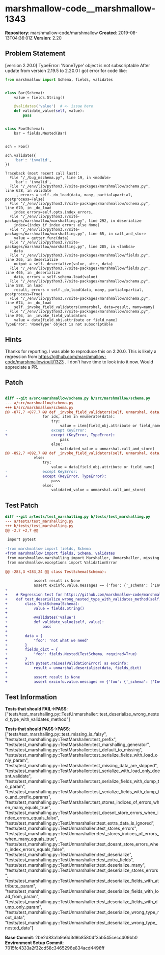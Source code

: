 # marshmallow-code__marshmallow-1343

**Repository**: marshmallow-code/marshmallow
**Created**: 2019-08-13T04:36:01Z
**Version**: 2.20

## Problem Statement

[version 2.20.0] TypeError: 'NoneType' object is not subscriptable
After update from version 2.19.5 to 2.20.0 I got error for code like:

```python
from marshmallow import Schema, fields, validates


class Bar(Schema):
    value = fields.String()

    @validates('value')  # <- issue here
    def validate_value(self, value):
        pass


class Foo(Schema):
    bar = fields.Nested(Bar)


sch = Foo()

sch.validate({
    'bar': 'invalid',
})
```

```
Traceback (most recent call last):
  File "/_/bug_mschema.py", line 19, in <module>
    'bar': 'invalid',
  File "/_/env/lib/python3.7/site-packages/marshmallow/schema.py", line 628, in validate
    _, errors = self._do_load(data, many, partial=partial, postprocess=False)
  File "/_/env/lib/python3.7/site-packages/marshmallow/schema.py", line 670, in _do_load
    index_errors=self.opts.index_errors,
  File "/_/env/lib/python3.7/site-packages/marshmallow/marshalling.py", line 292, in deserialize
    index=(index if index_errors else None)
  File "/_/env/lib/python3.7/site-packages/marshmallow/marshalling.py", line 65, in call_and_store
    value = getter_func(data)
  File "/_/env/lib/python3.7/site-packages/marshmallow/marshalling.py", line 285, in <lambda>
    data
  File "/_/env/lib/python3.7/site-packages/marshmallow/fields.py", line 265, in deserialize
    output = self._deserialize(value, attr, data)
  File "/_/env/lib/python3.7/site-packages/marshmallow/fields.py", line 465, in _deserialize
    data, errors = self.schema.load(value)
  File "/_/env/lib/python3.7/site-packages/marshmallow/schema.py", line 588, in load
    result, errors = self._do_load(data, many, partial=partial, postprocess=True)
  File "/_/env/lib/python3.7/site-packages/marshmallow/schema.py", line 674, in _do_load
    self._invoke_field_validators(unmarshal, data=result, many=many)
  File "/_/env/lib/python3.7/site-packages/marshmallow/schema.py", line 894, in _invoke_field_validators
    value = data[field_obj.attribute or field_name]
TypeError: 'NoneType' object is not subscriptable
```


## Hints

Thanks for reporting. I was able to reproduce this on 2.20.0. This is likely a regression from https://github.com/marshmallow-code/marshmallow/pull/1323 . I don't have time to look into it now. Would appreciate a PR.

## Patch

```diff

diff --git a/src/marshmallow/schema.py b/src/marshmallow/schema.py
--- a/src/marshmallow/schema.py
+++ b/src/marshmallow/schema.py
@@ -877,7 +877,7 @@ def _invoke_field_validators(self, unmarshal, data, many):
                 for idx, item in enumerate(data):
                     try:
                         value = item[field_obj.attribute or field_name]
-                    except KeyError:
+                    except (KeyError, TypeError):
                         pass
                     else:
                         validated_value = unmarshal.call_and_store(
@@ -892,7 +892,7 @@ def _invoke_field_validators(self, unmarshal, data, many):
             else:
                 try:
                     value = data[field_obj.attribute or field_name]
-                except KeyError:
+                except (KeyError, TypeError):
                     pass
                 else:
                     validated_value = unmarshal.call_and_store(


```

## Test Patch

```diff
diff --git a/tests/test_marshalling.py b/tests/test_marshalling.py
--- a/tests/test_marshalling.py
+++ b/tests/test_marshalling.py
@@ -2,7 +2,7 @@
 
 import pytest
 
-from marshmallow import fields, Schema
+from marshmallow import fields, Schema, validates
 from marshmallow.marshalling import Marshaller, Unmarshaller, missing
 from marshmallow.exceptions import ValidationError
 
@@ -283,3 +283,24 @@ class TestSchema(Schema):
 
             assert result is None
             assert excinfo.value.messages == {'foo': {'_schema': ['Invalid input type.']}}
+
+    # Regression test for https://github.com/marshmallow-code/marshmallow/issues/1342
+    def test_deserialize_wrong_nested_type_with_validates_method(self, unmarshal):
+        class TestSchema(Schema):
+            value = fields.String()
+
+            @validates('value')
+            def validate_value(self, value):
+                pass
+
+        data = {
+            'foo': 'not what we need'
+        }
+        fields_dict = {
+            'foo': fields.Nested(TestSchema, required=True)
+        }
+        with pytest.raises(ValidationError) as excinfo:
+            result = unmarshal.deserialize(data, fields_dict)
+
+            assert result is None
+            assert excinfo.value.messages == {'foo': {'_schema': ['Invalid input type.']}}

```

## Test Information

**Tests that should FAIL→PASS**: ["tests/test_marshalling.py::TestUnmarshaller::test_deserialize_wrong_nested_type_with_validates_method"]

**Tests that should PASS→PASS**: ["tests/test_marshalling.py::test_missing_is_falsy", "tests/test_marshalling.py::TestMarshaller::test_prefix", "tests/test_marshalling.py::TestMarshaller::test_marshalling_generator", "tests/test_marshalling.py::TestMarshaller::test_default_to_missing", "tests/test_marshalling.py::TestMarshaller::test_serialize_fields_with_load_only_param", "tests/test_marshalling.py::TestMarshaller::test_missing_data_are_skipped", "tests/test_marshalling.py::TestMarshaller::test_serialize_with_load_only_doesnt_validate", "tests/test_marshalling.py::TestMarshaller::test_serialize_fields_with_dump_to_param", "tests/test_marshalling.py::TestMarshaller::test_serialize_fields_with_dump_to_and_prefix_params", "tests/test_marshalling.py::TestMarshaller::test_stores_indices_of_errors_when_many_equals_true", "tests/test_marshalling.py::TestMarshaller::test_doesnt_store_errors_when_index_errors_equals_false", "tests/test_marshalling.py::TestUnmarshaller::test_extra_data_is_ignored", "tests/test_marshalling.py::TestUnmarshaller::test_stores_errors", "tests/test_marshalling.py::TestUnmarshaller::test_stores_indices_of_errors_when_many_equals_true", "tests/test_marshalling.py::TestUnmarshaller::test_doesnt_store_errors_when_index_errors_equals_false", "tests/test_marshalling.py::TestUnmarshaller::test_deserialize", "tests/test_marshalling.py::TestUnmarshaller::test_extra_fields", "tests/test_marshalling.py::TestUnmarshaller::test_deserialize_many", "tests/test_marshalling.py::TestUnmarshaller::test_deserialize_stores_errors", "tests/test_marshalling.py::TestUnmarshaller::test_deserialize_fields_with_attribute_param", "tests/test_marshalling.py::TestUnmarshaller::test_deserialize_fields_with_load_from_param", "tests/test_marshalling.py::TestUnmarshaller::test_deserialize_fields_with_dump_only_param", "tests/test_marshalling.py::TestUnmarshaller::test_deserialize_wrong_type_root_data", "tests/test_marshalling.py::TestUnmarshaller::test_deserialize_wrong_type_nested_data"]

**Base Commit**: 2be2d83a1a9a6d3d9b85804f3ab545cecc409bb0
**Environment Setup Commit**: 7015fc4333a2f32cd58c3465296e834acd4496ff
